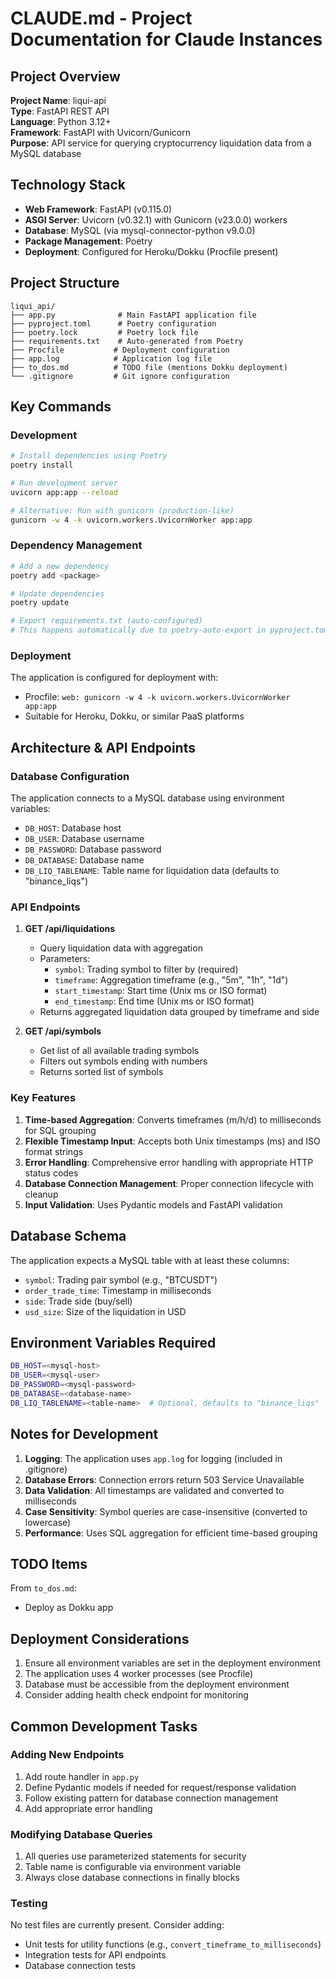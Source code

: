 # CLAUDE.md - Project Documentation for Claude Instances

## Project Overview

**Project Name**: liqui-api  
**Type**: FastAPI REST API  
**Language**: Python 3.12+  
**Framework**: FastAPI with Uvicorn/Gunicorn  
**Purpose**: API service for querying cryptocurrency liquidation data from a MySQL database

## Technology Stack

- **Web Framework**: FastAPI (v0.115.0)
- **ASGI Server**: Uvicorn (v0.32.1) with Gunicorn (v23.0.0) workers
- **Database**: MySQL (via mysql-connector-python v9.0.0)
- **Package Management**: Poetry
- **Deployment**: Configured for Heroku/Dokku (Procfile present)

## Project Structure

```
liqui_api/
├── app.py              # Main FastAPI application file
├── pyproject.toml      # Poetry configuration
├── poetry.lock         # Poetry lock file
├── requirements.txt    # Auto-generated from Poetry
├── Procfile           # Deployment configuration
├── app.log            # Application log file
├── to_dos.md          # TODO file (mentions Dokku deployment)
└── .gitignore         # Git ignore configuration
```

## Key Commands

### Development
```bash
# Install dependencies using Poetry
poetry install

# Run development server
uvicorn app:app --reload

# Alternative: Run with gunicorn (production-like)
gunicorn -w 4 -k uvicorn.workers.UvicornWorker app:app
```

### Dependency Management
```bash
# Add a new dependency
poetry add <package>

# Update dependencies
poetry update

# Export requirements.txt (auto-configured)
# This happens automatically due to poetry-auto-export in pyproject.toml
```

### Deployment
The application is configured for deployment with:
- Procfile: `web: gunicorn -w 4 -k uvicorn.workers.UvicornWorker app:app`
- Suitable for Heroku, Dokku, or similar PaaS platforms

## Architecture & API Endpoints

### Database Configuration
The application connects to a MySQL database using environment variables:
- `DB_HOST`: Database host
- `DB_USER`: Database username
- `DB_PASSWORD`: Database password
- `DB_DATABASE`: Database name
- `DB_LIQ_TABLENAME`: Table name for liquidation data (defaults to "binance_liqs")

### API Endpoints

1. **GET /api/liquidations**
   - Query liquidation data with aggregation
   - Parameters:
     - `symbol`: Trading symbol to filter by (required)
     - `timeframe`: Aggregation timeframe (e.g., "5m", "1h", "1d")
     - `start_timestamp`: Start time (Unix ms or ISO format)
     - `end_timestamp`: End time (Unix ms or ISO format)
   - Returns aggregated liquidation data grouped by timeframe and side

2. **GET /api/symbols**
   - Get list of all available trading symbols
   - Filters out symbols ending with numbers
   - Returns sorted list of symbols

### Key Features

1. **Time-based Aggregation**: Converts timeframes (m/h/d) to milliseconds for SQL grouping
2. **Flexible Timestamp Input**: Accepts both Unix timestamps (ms) and ISO format strings
3. **Error Handling**: Comprehensive error handling with appropriate HTTP status codes
4. **Database Connection Management**: Proper connection lifecycle with cleanup
5. **Input Validation**: Uses Pydantic models and FastAPI validation

## Database Schema

The application expects a MySQL table with at least these columns:
- `symbol`: Trading pair symbol (e.g., "BTCUSDT")
- `order_trade_time`: Timestamp in milliseconds
- `side`: Trade side (buy/sell)
- `usd_size`: Size of the liquidation in USD

## Environment Variables Required

```bash
DB_HOST=<mysql-host>
DB_USER=<mysql-user>
DB_PASSWORD=<mysql-password>
DB_DATABASE=<database-name>
DB_LIQ_TABLENAME=<table-name>  # Optional, defaults to "binance_liqs"
```

## Notes for Development

1. **Logging**: The application uses `app.log` for logging (included in .gitignore)
2. **Database Errors**: Connection errors return 503 Service Unavailable
3. **Data Validation**: All timestamps are validated and converted to milliseconds
4. **Case Sensitivity**: Symbol queries are case-insensitive (converted to lowercase)
5. **Performance**: Uses SQL aggregation for efficient time-based grouping

## TODO Items

From `to_dos.md`:
- Deploy as Dokku app

## Deployment Considerations

1. Ensure all environment variables are set in the deployment environment
2. The application uses 4 worker processes (see Procfile)
3. Database must be accessible from the deployment environment
4. Consider adding health check endpoint for monitoring

## Common Development Tasks

### Adding New Endpoints
1. Add route handler in `app.py`
2. Define Pydantic models if needed for request/response validation
3. Follow existing pattern for database connection management
4. Add appropriate error handling

### Modifying Database Queries
1. All queries use parameterized statements for security
2. Table name is configurable via environment variable
3. Always close database connections in finally blocks

### Testing
No test files are currently present. Consider adding:
- Unit tests for utility functions (e.g., `convert_timeframe_to_milliseconds`)
- Integration tests for API endpoints
- Database connection tests